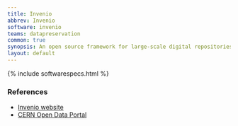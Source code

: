 ```yaml
---
title: Invenio
abbrev: Invenio
software: invenio
teams: datapreservation
common: true
synopsis: An open source framework for large-scale digital repositories, developed at CERN. Used for developing document management systems like CDS and data/analysis preservation infrastructure like CERN Open Data.
layout: default
---
```


{% include softwarespecs.html %}

### References

- [Invenio website](https://invenio-software.org/)
- [CERN Open Data Portal](http://opendata.cern.ch/)
